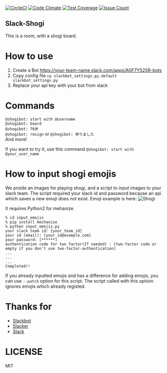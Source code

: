 [![CircleCI](https://circleci.com/gh/setokinto/slack-shogi.svg?style=svg)](https://circleci.com/gh/setokinto/slack-shogi)
[![Code Climate](https://codeclimate.com/github/setokinto/slack-shogi/badges/gpa.svg)](https://codeclimate.com/github/setokinto/slack-shogi)
[![Test Coverage](https://codeclimate.com/github/setokinto/slack-shogi/badges/coverage.svg)](https://codeclimate.com/github/setokinto/slack-shogi/coverage)
[![Issue Count](https://codeclimate.com/github/setokinto/slack-shogi/badges/issue_count.svg)](https://codeclimate.com/github/setokinto/slack-shogi)

Slack-Shogi
-----------
This is a room, with a shogi board.

# How to use
1. Create a Bot https://your-team-name.slack.com/apps/A0F7YS25R-bots
2. Copy config file `cp slackbot_settings.py.default slackbot_settings.py`
3. Replace your api key with your bot from slack

# Commands
`@shogibot: start with @username`  
`@shogibot: board`  
`@shogibot: 76歩`  
`@shogibot: resign` or `@shogibot: 参りました`  
And more!

If you want to try it, use this command `@shogibot: start with @your_user_name`

# How to input shogi emojis
We proide an images for playing shogi, and a script to input images to your slack team.
The script required your slack id and password because an api which saves a new emoji does not exist.
Emoji example is here:
![Shogi](https://raw.githubusercontent.com/setokinto/slack-shogi/master/input_emojis/images/example.png)

It requires Python2 for mehanize.
```
% cd input_emojis
% pip install mechanize
% python input_emojis.py
your slack team id: [your_team_id]
your id (email): [your_id@example.com]
your password: [******]
authentication code for two factor(If needed) : [two-factor code or empty if you don't use two-factor-authentication]
...
...
...
Completed!!
```

If you already inputted emojis and has a difference for adding emojis, you can use `--patch` option for this script. The script called with this optioin ignores emojis which already registed.

# Thanks for
- [Slackbot](https://github.com/lins05/slackbot)
- [Slacker](https://github.com/os/slacker)
- [Slack](https://slack.com)

# LICENSE
MIT

